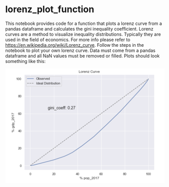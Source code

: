 # lorenz_plot_function
This notebook provides code for a function that plots a lorenz curve from a pandas dataframe and calculates the gini inequality coefficient. Lorenz curves are a method to visualize inequality distributions. Typically they are used in the field of economics. For more info please refer to https://en.wikipedia.org/wiki/Lorenz_curve.
Follow the steps in the notebook to plot your own lorenz curve. Data must come from a pandas dataframe and all NaN values must be removed or filled.
Plots should look something like this:

![](lorenz_ex.png)
